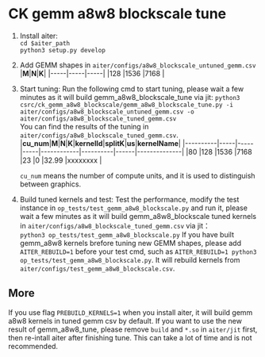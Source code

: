 # CK gemm a8w8 blockscale tune

1. Install aiter:  
`cd $aiter_path`  
`python3 setup.py develop`

2. Add GEMM shapes in `aiter/configs/a8w8_blockscale_untuned_gemm.csv`
    |**M**|**N**|**K**|
    |-----|-----|-----|
    |128  |1536 |7168 |

3. Start tuning: 
Run the following cmd to start tuning, please wait a few minutes as it will build gemm_a8w8_blockscale_tune via jit:
`python3 csrc/ck_gemm_a8w8_blockscale/gemm_a8w8_blockscale_tune.py -i aiter/configs/a8w8_blockscale_untuned_gemm.csv -o aiter/configs/a8w8_blockscale_tuned_gemm.csv`  
You can find the results of the tuning in `aiter/configs/a8w8_blockscale_tuned_gemm.csv`.
    |**cu_num**|**M**|**N**|**K**|**kernelId**|**splitK**|**us**|**kernelName**|
    |----------|-----|-----|-----|------------|----------|------|--------------|
    |80        |128  |1536 |7168 |23          |0         |32.99 |xxxxxxxx      |
    
    `cu_num` means the number of compute units, and it is used to distinguish between graphics.

4. Build tuned kernels and test:
Test the performance, modify the test instance in `op_tests/test_gemm_a8w8_blockscale.py` and run it, please wait a few minutes as it will build gemm_a8w8_blockscale tuned kernels in `aiter/configs/a8w8_blockscale_tuned_gemm.csv` via jit：  
`python3 op_tests/test_gemm_a8w8_blockscale.py`
If you have built gemm_a8w8 kernels brefore tuning new GEMM shapes, please add `AITER_REBUILD=1` before your test cmd, such as `AITER_REBUILD=1 python3 op_tests/test_gemm_a8w8_blockscale.py`. It will rebuild kernels from `aiter/configs/test_gemm_a8w8_blockscale.csv`.

## More
If you use flag `PREBUILD_KERNELS=1` when you install aiter, it will build gemm a8w8 kernels in tuned gemm csv by default. If you want to use the new result of gemm_a8w8_tune, please remove `build` and `*.so` in `aiter/jit` first, then re-intall aiter after finishing tune. This can take a lot of time and is not recommended.